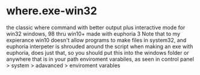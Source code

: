 # where.exe-win32

the classic where command with better output plus interactive mode for win32 windows, 98 thru win10+ made with euphoria 3
Note that to my expierance win10 doesn't allow programs to make files in system32, and euphoria interpeter is shrouded around the script when making an exe with euphoria, does just that, so you should put this into the windows folder or anywhere that is in your path enviroment varabiles, as seen in control panel > system > adavanced > enviroment varables
